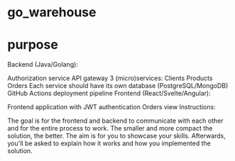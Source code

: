 # go_warehouse

# purpose

Backend (Java/Golang):

Authorization service
API gateway
3 (micro)services:
Clients
Products
Orders
Each service should have its own database (PostgreSQL/MongoDB)
GitHub Actions deployment pipeline
Frontend (React/Svelte/Angular):

Frontend application with JWT authentication
Orders view
Instructions:

The goal is for the frontend and backend to communicate with each other and for the entire process to work. The smaller and more compact the solution, the better.
The aim is for you to showcase your skills. Afterwards, you'll be asked to explain how it works and how you implemented the solution.